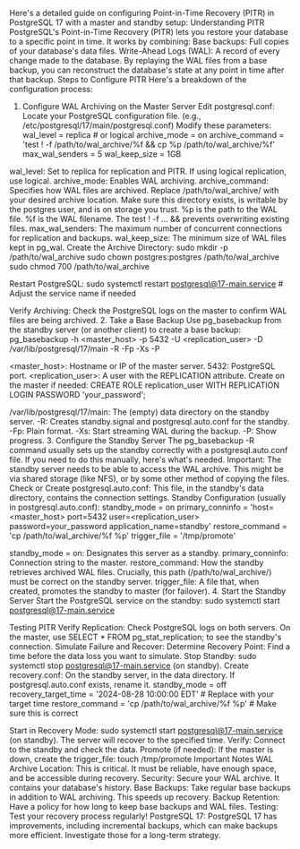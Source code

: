 Here's a detailed guide on configuring Point-in-Time Recovery (PITR) in PostgreSQL 17 with a master and standby setup:
Understanding PITR
PostgreSQL's Point-in-Time Recovery (PITR) lets you restore your database to a specific point in time. It works by combining:
Base backups: Full copies of your database's data files.
Write-Ahead Logs (WAL): A record of every change made to the database.
By replaying the WAL files from a base backup, you can reconstruct the database's state at any point in time after that backup.
Steps to Configure PITR
Here's a breakdown of the configuration process:
1. Configure WAL Archiving on the Master Server
Edit postgresql.conf:
Locate your PostgreSQL configuration file. (e.g., /etc/postgresql/17/main/postgresql.conf)
Modify these parameters:
wal_level = replica  # or logical
archive_mode = on
archive_command = 'test ! -f /path/to/wal_archive/%f && cp %p /path/to/wal_archive/%f'
max_wal_senders = 5
wal_keep_size = 1GB


wal_level: Set to replica for replication and PITR. If using logical replication, use logical.
archive_mode: Enables WAL archiving.
archive_command: Specifies how WAL files are archived.
Replace /path/to/wal_archive/ with your desired archive location. Make sure this directory exists, is writable by the postgres user, and is on storage you trust.
%p is the path to the WAL file.
%f is the WAL filename.
The test ! -f ... && prevents overwriting existing files.
max_wal_senders: The maximum number of concurrent connections for replication and backups.
wal_keep_size: The minimum size of WAL files kept in pg_wal.
Create the Archive Directory:
sudo mkdir -p /path/to/wal_archive
sudo chown postgres:postgres /path/to/wal_archive
sudo chmod 700 /path/to/wal_archive


Restart PostgreSQL:
sudo systemctl restart postgresql@17-main.service # Adjust the service name if needed


Verify Archiving: Check the PostgreSQL logs on the master to confirm WAL files are being archived.
2. Take a Base Backup
Use pg_basebackup from the standby server (or another client) to create a base backup:
pg_basebackup -h <master_host> -p 5432 -U <replication_user> -D /var/lib/postgresql/17/main -R -Fp -Xs -P


<master_host>: Hostname or IP of the master server.
5432: PostgreSQL port.
<replication_user>: A user with the REPLICATION attribute. Create on the master if needed:
CREATE ROLE replication_user WITH REPLICATION LOGIN PASSWORD 'your_password';


/var/lib/postgresql/17/main: The (empty) data directory on the standby server.
-R: Creates standby.signal and postgresql.auto.conf for the standby.
-Fp: Plain format.
-Xs: Start streaming WAL during the backup.
-P: Show progress.
3. Configure the Standby Server
The pg_basebackup -R command usually sets up the standby correctly with a postgresql.auto.conf file. If you need to do this manually, here's what's needed.
Important: The standby server needs to be able to access the WAL archive. This might be via shared storage (like NFS), or by some other method of copying the files.
Check or Create postgresql.auto.conf: This file, in the standby's data directory, contains the connection settings.
Standby Configuration (usually in postgresql.auto.conf):
standby_mode = on
primary_conninfo = 'host=<master_host> port=5432 user=<replication_user> password=your_password application_name=standby'
restore_command = 'cp /path/to/wal_archive/%f %p'
trigger_file = '/tmp/promote'


standby_mode = on: Designates this server as a standby.
primary_conninfo: Connection string to the master.
restore_command: How the standby retrieves archived WAL files. Crucially, this path (/path/to/wal_archive/) must be correct on the standby server.
trigger_file: A file that, when created, promotes the standby to master (for failover).
4. Start the Standby Server
Start the PostgreSQL service on the standby:
sudo systemctl start postgresql@17-main.service


Testing PITR
Verify Replication:
Check PostgreSQL logs on both servers.
On the master, use SELECT * FROM pg_stat_replication; to see the standby's connection.
Simulate Failure and Recover:
Determine Recovery Point: Find a time before the data loss you want to simulate.
Stop Standby: sudo systemctl stop postgresql@17-main.service (on standby).
Create recovery.conf: On the standby server, in the data directory. If postgresql.auto.conf exists, rename it.
standby_mode = off
recovery_target_time = '2024-08-28 10:00:00 EDT'  # Replace with your target time
restore_command = 'cp /path/to/wal_archive/%f %p' # Make sure this is correct


Start in Recovery Mode: sudo systemctl start postgresql@17-main.service (on standby). The server will recover to the specified time.
Verify: Connect to the standby and check the data.
Promote (if needed): If the master is down, create the trigger_file: touch /tmp/promote
Important Notes
WAL Archive Location: This is critical. It must be reliable, have enough space, and be accessible during recovery.
Security: Secure your WAL archive. It contains your database's history.
Base Backups: Take regular base backups in addition to WAL archiving. This speeds up recovery.
Backup Retention: Have a policy for how long to keep base backups and WAL files.
Testing: Test your recovery process regularly!
PostgreSQL 17: PostgreSQL 17 has improvements, including incremental backups, which can make backups more efficient. Investigate those for a long-term strategy.
